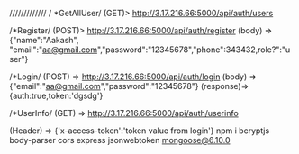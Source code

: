 ///////////// / 
*GetAllUser/ 
(GET)> http://3.17.216.66:5000/api/auth/users

/*Register/ 
(POST)> http://3.17.216.66:5000/api/auth/register 
(body) => {"name":"Aakash", "email":"aa@gmail.com","password":"12345678","phone":343432,role?":"user"}

/*Login/ 
(POST) => http://3.17.216.66:5000/api/auth/login 
(body) => {"email":"aa@gmail.com","password":"12345678"} 
(response)=> {auth:true,token:'dgsdg'}

/*UserInfo/ (GET) => http://3.17.216.66:5000/api/auth/userinfo

(Header) => {'x-access-token':'token value from login'}
npm i bcryptjs body-parser cors express jsonwebtoken mongoose@6.10.0